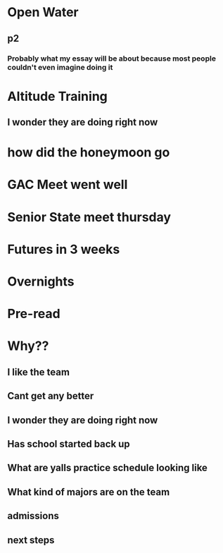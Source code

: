 # Open Water
## p2
### Probably what my essay will be about because most people couldn't even imagine doing it
# Altitude Training
## I wonder they are doing right now 
# how did the honeymoon go
# GAC Meet went well
# Senior State meet thursday
# Futures in 3 weeks
# Overnights
# Pre-read
# Why??
## I like the team
## Cant get any better








## I wonder they are doing right now 
## Has school started back up
## What are yalls practice schedule looking like
## What kind of majors are on the team
## admissions
## next steps




